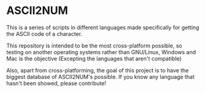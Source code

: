 # ASCII2NUM
This is a series of scripts in different languages made specifically for getting the ASCII code of a character.

This repository is intended to be the most cross-platform possible, so testing on another operating systems rather than GNU/Linux, Windows and Mac is the objective (Excepting the languages that aren't compatible)

Also, apart from cross-platforming, the goal of this project is to have the biggest database of ASCII2NUM's possible. If you know any language that hasn't been showed, please contribute!
